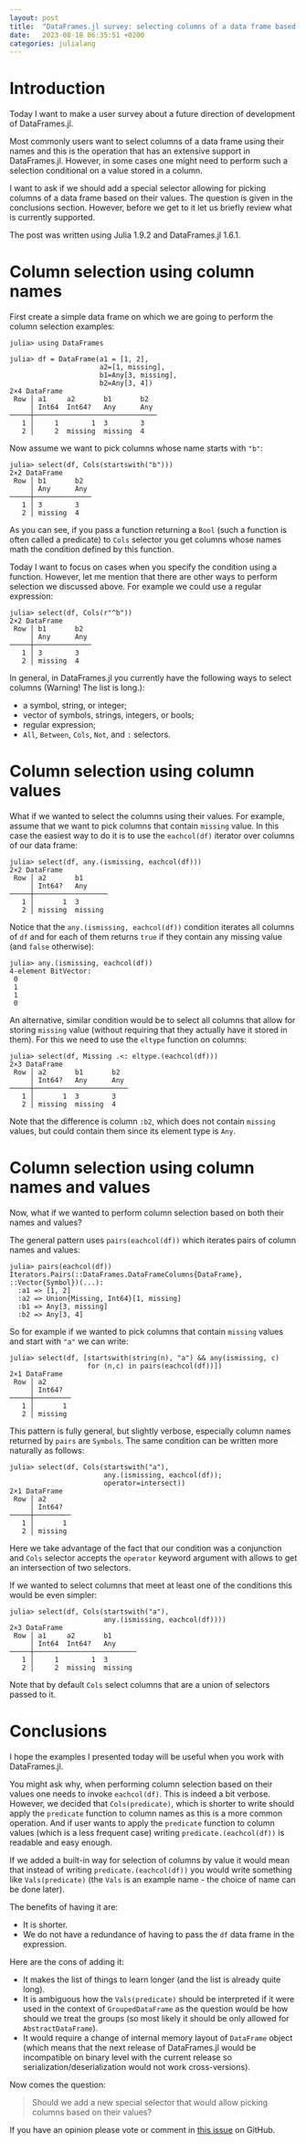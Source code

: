 ```yaml
---
layout: post
title:  "DataFrames.jl survey: selecting columns of a data frame based on their values"
date:   2023-08-18 06:35:51 +0200
categories: julialang
---
```


# Introduction

Today I want to make a user survey about a future direction
of development of DataFrames.jl.

Most commonly users want to select columns of a data frame
using their names and this is the operation that has an
extensive support in DataFrames.jl.
However, in some cases one might need to perform such a
selection conditional on a value stored in a column.

I want to ask if we should add a special selector allowing for
picking columns of a data frame based on their values.
The question is given in the conclusions section.
However, before we get to it let us briefly review what is
currently supported.

The post was written using Julia 1.9.2 and DataFrames.jl 1.6.1.

# Column selection using column names

First create a simple data frame on which we are going
to perform the column selection examples:

```
julia> using DataFrames

julia> df = DataFrame(a1 = [1, 2],
                      a2=[1, missing],
                      b1=Any[3, missing],
                      b2=Any[3, 4])
2×4 DataFrame
 Row │ a1     a2       b1       b2
     │ Int64  Int64?   Any      Any
─────┼──────────────────────────────
   1 │     1        1  3        3
   2 │     2  missing  missing  4
```

Now assume we want to pick columns whose name starts with `"b"`:

```
julia> select(df, Cols(startswith("b")))
2×2 DataFrame
 Row │ b1       b2
     │ Any      Any
─────┼──────────────
   1 │ 3        3
   2 │ missing  4
```

As you can see, if you pass a function returning a `Bool`
(such a function is often called a predicate) to `Cols`
selector you get columns whose names math the condition
defined by this function.

Today I want to focus on cases when you specify the condition
using a function. However, let me mention that there
are other ways to perform selection we discussed above. For example
we could use a regular expression:

```
julia> select(df, Cols(r"^b"))
2×2 DataFrame
 Row │ b1       b2
     │ Any      Any
─────┼──────────────
   1 │ 3        3
   2 │ missing  4
```

In general, in DataFrames.jl you currently have the following ways to
select columns (Warning! The list is long.):

* a symbol, string, or integer;
* vector of symbols, strings, integers, or bools;
* regular expression;
* `All`, `Between`, `Cols`, `Not`, and `:` selectors.

# Column selection using column values

What if we wanted to select the columns using their values.
For example, assume that we want to pick columns that contain
`missing` value. In this case the easiest way to do it is to
use the `eachcol(df)` iterator over columns of our data frame:

```
julia> select(df, any.(ismissing, eachcol(df)))
2×2 DataFrame
 Row │ a2       b1
     │ Int64?   Any
─────┼──────────────────
   1 │       1  3
   2 │ missing  missing
```

Notice that the `any.(ismissing, eachcol(df))` condition
iterates all columns of `df` and for each of them returns `true`
if they contain any missing value (and `false` otherwise):

```
julia> any.(ismissing, eachcol(df))
4-element BitVector:
 0
 1
 1
 0
```

An alternative, similar condition would be to select all columns
that allow for storing `missing` value (without requiring that
they actually have it stored in them). For this we need to use
the `eltype` function on columns:

```
julia> select(df, Missing .<: eltype.(eachcol(df)))
2×3 DataFrame
 Row │ a2       b1       b2
     │ Int64?   Any      Any
─────┼───────────────────────
   1 │       1  3        3
   2 │ missing  missing  4
```

Note that the difference is column `:b2`, which does not
contain `missing` values, but could contain them since its
element type is `Any`.

# Column selection using column names and values

Now, what if we wanted to perform column selection based on both
their names and values?

The general pattern uses `pairs(eachcol(df))` which iterates
pairs of column names and values:

```
julia> pairs(eachcol(df))
Iterators.Pairs(::DataFrames.DataFrameColumns{DataFrame}, ::Vector{Symbol})(...):
  :a1 => [1, 2]
  :a2 => Union{Missing, Int64}[1, missing]
  :b1 => Any[3, missing]
  :b2 => Any[3, 4]
```

So for example if we wanted to pick columns that contain `missing` values
and start with `"a"` we can write:

```
julia> select(df, [startswith(string(n), "a") && any(ismissing, c)
                   for (n,c) in pairs(eachcol(df))])
2×1 DataFrame
 Row │ a2
     │ Int64?
─────┼─────────
   1 │       1
   2 │ missing
```

This pattern is fully general, but slightly verbose, especially column names
returned by `pairs` are `Symbols`. The same condition
can be written more naturally as follows:

```
julia> select(df, Cols(startswith("a"),
                       any.(ismissing, eachcol(df));
                       operator=intersect))
2×1 DataFrame
 Row │ a2
     │ Int64?
─────┼─────────
   1 │       1
   2 │ missing
```

Here we take advantage of the fact that our condition was a conjunction
and `Cols` selector accepts the `operator` keyword argument with allows
to get an intersection of two selectors.

If we wanted to select columns that meet
at least one of the conditions this would be even simpler:

```
julia> select(df, Cols(startswith("a"),
                       any.(ismissing, eachcol(df))))
2×3 DataFrame
 Row │ a1     a2       b1
     │ Int64  Int64?   Any
─────┼─────────────────────────
   1 │     1        1  3
   2 │     2  missing  missing
```

Note that by default `Cols` select columns that are a union of selectors
passed to it.

# Conclusions

I hope the examples I presented today will be useful when you work with
DataFrames.jl.

You might ask why, when performing column selection
based on their values one needs to invoke `eachcol(df)`. This is indeed
a bit verbose. However, we decided that `Cols(predicate)`, which is
shorter to write should apply the `predicate` function to column names
as this is a more common operation. And if user wants to apply
the `predicate` function to column values (which is a less frequent case)
writing `predicate.(eachcol(df))` is readable and easy enough.

If we added a built-in way for selection of columns by value
it would mean that instead of writing
`predicate.(eachcol(df))` you would write something like
`Vals(predicate)` (the `Vals` is an example name - the choice of name can
be done later).

The benefits of having it are:

* It is shorter.
* We do not have a redundance of having to pass the `df` data frame in the expression.

Here are the cons of adding it:

* It makes the list of things to learn longer (and the list is already quite long).
* It is ambiguous how the `Vals(predicate)` should be interpreted if it were
  used in the context of `GroupedDataFrame` as the question would be how should we
  treat the groups (so most likely it should be only allowed for `AbstractDataFrame`).
* It would require a change of internal memory layout of `DataFrame` object
  (which means that the next release of DataFrames.jl would be incompatible on
  binary level with the current release so serialization/deserialization would
  not work cross-versions).

Now comes the question:

> Should we add a new special selector that would allow picking
> columns based on their values?

If you have an opinion please vote or comment in [this issue][issue] on GitHub.

[issue]: https://github.com/JuliaData/DataFrames.jl/issues/3034#issuecomment-1683032247
